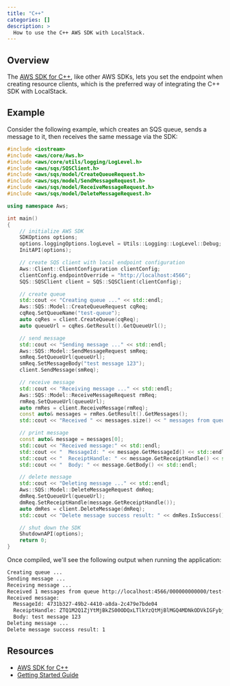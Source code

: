 ```yaml
---
title: "C++"
categories: []
description: >
  How to use the C++ AWS SDK with LocalStack.
---
```


## Overview

The [AWS SDK for C++](https://docs.aws.amazon.com/sdk-for-cpp), like other AWS SDKs, lets you set the endpoint when creating resource clients,
which is the preferred way of integrating the C++ SDK with LocalStack.

## Example

Consider the following example, which creates an SQS queue, sends a message to it, then receives the same message via the SDK:

```cpp
#include <iostream>
#include <aws/core/Aws.h>
#include <aws/core/utils/logging/LogLevel.h>
#include <aws/sqs/SQSClient.h>
#include <aws/sqs/model/CreateQueueRequest.h>
#include <aws/sqs/model/SendMessageRequest.h>
#include <aws/sqs/model/ReceiveMessageRequest.h>
#include <aws/sqs/model/DeleteMessageRequest.h>

using namespace Aws;

int main()
{
    // initialize AWS SDK
    SDKOptions options;
    options.loggingOptions.logLevel = Utils::Logging::LogLevel::Debug;
    InitAPI(options);

    // create SQS client with local endpoint configuration
    Aws::Client::ClientConfiguration clientConfig;
    clientConfig.endpointOverride = "http://localhost:4566";
    SQS::SQSClient client = SQS::SQSClient(clientConfig);

    // create queue
    std::cout << "Creating queue ..." << std::endl;
    Aws::SQS::Model::CreateQueueRequest cqReq;
    cqReq.SetQueueName("test-queue");
    auto cqRes = client.CreateQueue(cqReq);
    auto queueUrl = cqRes.GetResult().GetQueueUrl();

    // send message
    std::cout << "Sending message ..." << std::endl;
    Aws::SQS::Model::SendMessageRequest smReq;
    smReq.SetQueueUrl(queueUrl);
    smReq.SetMessageBody("test message 123");
    client.SendMessage(smReq);

    // receive message
    std::cout << "Receiving message ..." << std::endl;
    Aws::SQS::Model::ReceiveMessageRequest rmReq;
    rmReq.SetQueueUrl(queueUrl);
    auto rmRes = client.ReceiveMessage(rmReq);
    const auto& messages = rmRes.GetResult().GetMessages();
    std::cout << "Received " << messages.size() << " messages from queue " << queueUrl << std::endl;

    // print message
    const auto& message = messages[0];
    std::cout << "Received message:" << std::endl;
    std::cout << "  MessageId: " << message.GetMessageId() << std::endl;
    std::cout << "  ReceiptHandle: " << message.GetReceiptHandle() << std::endl;
    std::cout << "  Body: " << message.GetBody() << std::endl;

    // delete message
    std::cout << "Deleting message ..." << std::endl;
    Aws::SQS::Model::DeleteMessageRequest dmReq;
    dmReq.SetQueueUrl(queueUrl);
    dmReq.SetReceiptHandle(message.GetReceiptHandle());
    auto dmRes = client.DeleteMessage(dmReq);
    std::cout << "Delete message success result: " << dmRes.IsSuccess() << std::endl;

    // shut down the SDK
    ShutdownAPI(options);
    return 0;
}
```

Once compiled, we'll see the following output when running the application:

```sh
Creating queue ...
Sending message ...
Receiving message ...
Received 1 messages from queue http://localhost:4566/000000000000/test-queue
Received message:
  MessageId: 4731b327-49b2-4410-a8da-2c479e7bde04
  ReceiptHandle: ZTQ1M2Q1ZjYtMjBkZS00ODQxLTlkYzQtMjBlMGQ4MDNkODVkIGFybjphd3M6c3FzOnVzLWVhc3QtMTowMDAwMDAwMDAwMDA6dGVzdC1xdWV1ZSA0NzMxYjMyNy00OWIyLTQ0MTAtYThkYS0yYzQ3OWU3YmRlMDQgMTY3ODIxMjExMS42ODk1NTE=
  Body: test message 123
Deleting message ...
Delete message success result: 1
```

## Resources

* [AWS SDK for C++](https://docs.aws.amazon.com/sdk-for-cpp)
* [Getting Started Guide](https://docs.aws.amazon.com/sdk-for-cpp/v1/developer-guide/getting-started.html)
